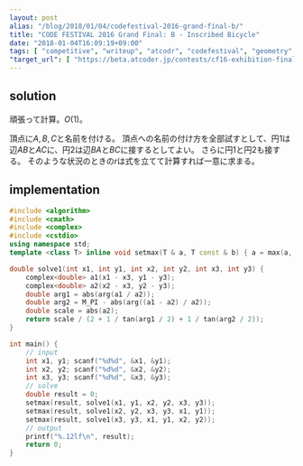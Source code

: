 ```yaml
---
layout: post
alias: "/blog/2018/01/04/codefestival-2016-grand-final-b/"
title: "CODE FESTIVAL 2016 Grand Final: B - Inscribed Bicycle"
date: "2018-01-04T16:09:19+09:00"
tags: [ "competitive", "writeup", "atcodr", "codefestival", "geometry" ]
"target_url": [ "https://beta.atcoder.jp/contests/cf16-exhibition-final/tasks/cf16_exhibition_final_b" ]
---
```


## solution

頑張って計算。$O(1)$。

頂点に$A, B, C$と名前を付ける。
頂点への名前の付け方を全部試すとして、円$1$は辺$AB$と$AC$に、円$2$は辺$BA$と$BC$に接するとしてよい。
さらに円$1$と円$2$も接する。
そのような状況のときの$r$は式を立てて計算すれば一意に求まる。

## implementation

``` c++
#include <algorithm>
#include <cmath>
#include <complex>
#include <cstdio>
using namespace std;
template <class T> inline void setmax(T & a, T const & b) { a = max(a, b); }

double solve1(int x1, int y1, int x2, int y2, int x3, int y3) {
    complex<double> a1(x1 - x3, y1 - y3);
    complex<double> a2(x2 - x3, y2 - y3);
    double arg1 = abs(arg(a1 / a2));
    double arg2 = M_PI - abs(arg((a1 - a2) / a2));
    double scale = abs(a2);
    return scale / (2 + 1 / tan(arg1 / 2) + 1 / tan(arg2 / 2));
}

int main() {
    // input
    int x1, y1; scanf("%d%d", &x1, &y1);
    int x2, y2; scanf("%d%d", &x2, &y2);
    int x3, y3; scanf("%d%d", &x3, &y3);
    // solve
    double result = 0;
    setmax(result, solve1(x1, y1, x2, y2, x3, y3));
    setmax(result, solve1(x2, y2, x3, y3, x1, y1));
    setmax(result, solve1(x3, y3, x1, y1, x2, y2));
    // output
    printf("%.12lf\n", result);
    return 0;
}
```
